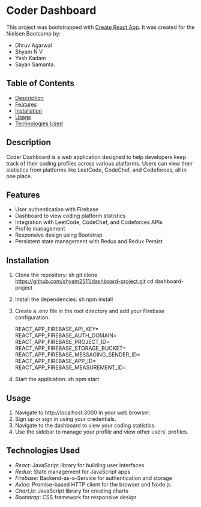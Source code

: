 # Coder Dashboard

This project was bootstrapped with [Create React App](https://github.com/facebook/create-react-app). It was created for the Nielsen Bootcamp by: 

+ Dhruv Agarwal 
+ Shyam N V
+ Yash Kadam 
+ Sayan Samanta.

## Table of Contents
- [Description](#description)
- [Features](#features)
- [Installation](#installation)
- [Usage](#usage)
- [Technologies Used](#technologies-used)

## Description
Coder Dashboard is a web application designed to help developers keep track of their coding profiles across various platforms. Users can view their statistics from platforms like LeetCode, CodeChef, and Codeforces, all in one place.

## Features
- User authentication with Firebase
- Dashboard to view coding platform statistics
- Integration with LeetCode, CodeChef, and Codeforces APIs
- Profile management
- Responsive design using Bootstrap
- Persistent state management with Redux and Redux Persist

## Installation
1. Clone the repository:
   sh
   git clone https://github.com/shyam2511/dashboard-project.git
   cd dashboard-project
   

2. Install the dependencies:
   sh
   npm install
   

3. Create a .env file in the root directory and add your Firebase configuration:
   
   REACT_APP_FIREBASE_API_KEY=<your-firebase-api-key>
   REACT_APP_FIREBASE_AUTH_DOMAIN=<your-firebase-auth-domain>
   REACT_APP_FIREBASE_PROJECT_ID=<your-firebase-project-id>
   REACT_APP_FIREBASE_STORAGE_BUCKET=<your-firebase-storage-bucket>
   REACT_APP_FIREBASE_MESSAGING_SENDER_ID=<your-firebase-messaging-sender-id>
   REACT_APP_FIREBASE_APP_ID=<your-firebase-app-id>
   REACT_APP_FIREBASE_MEASUREMENT_ID=<your-firebase-measurement-id>
   

4. Start the application:
   sh
   npm start
   

## Usage
1. Navigate to http://localhost:3000 in your web browser.
2. Sign up or sign in using your credentials.
3. Navigate to the dashboard to view your coding statistics.
4. Use the sidebar to manage your profile and view other users' profiles.

## Technologies Used
- *React*: JavaScript library for building user interfaces
- *Redux*: State management for JavaScript apps
- *Firebase*: Backend-as-a-Service for authentication and storage
- *Axios*: Promise-based HTTP client for the browser and Node.js
- *Chart.js*: JavaScript library for creating charts
- *Bootstrap*: CSS framework for responsive design
